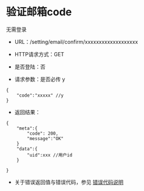 # 验证邮箱code
无需登录 

- URL：/setting/email/confirm/xxxxxxxxxxxxxxxxxxx

- HTTP请求方式：GET

- 是否登陆：否

- 请求参数：是否必传 y

```
{
    "code":"xxxxx" //y
}
```

- 返回结果：

```
{
    "meta":{
        "code": 200,
        "message":"OK"
    } 
    "data":{
    	"uid":xxx //用户id
    }
    
}
```

- 关于错误返回值与错误代码，参见 [错误代码说明](../README.md)